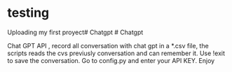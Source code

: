 # testing

Uploading my first proyect#   C h a t g p t 
 
 #   C h a t g p t 
 
 



Chat GPT API , record all conversation with chat gpt in a *.csv file, the scripts reads the cvs previusly conversation and can remember it.
Use !exit to save the conversation.
Go to config.py and enter your API KEY.
Enjoy